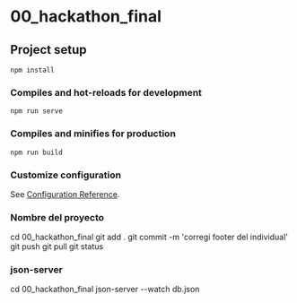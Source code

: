 # 00_hackathon_final

## Project setup

```
npm install
```

### Compiles and hot-reloads for development

```
npm run serve
```

### Compiles and minifies for production

```
npm run build
```

### Customize configuration

See [Configuration Reference](https://cli.vuejs.org/config/).

### Nombre del proyecto

cd 00_hackathon_final
git add .
git commit -m 'corregi footer del individual'
git push
git pull
git status

### json-server

cd 00_hackathon_final
json-server --watch db.json
